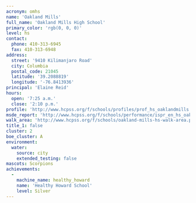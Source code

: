 ```yaml
---
acronym: omhs
name: 'Oakland Mills'
full_name: 'Oakland Mills High School'
primary_color: 'rgb(0, 0, 0)'
level: hs
contact:
  phone: 410-313-6945
  fax: 410-313-6948
address:
  street: '9410 Kilimanjaro Road'
  city: Columbia
  postal_code: 21045
  latitude: '39.2088819'
  longitude: '-76.8413936'
principal: 'Elaine Reid'
hours:
  open: '7:25 a.m.'
  close: '2:10 p.m.'
profile: 'http://www.hcpss.org/f/schools/profiles/prof_hs_oaklandmills.pdf'
msde_report: 'http://www.hcpss.org/f/schools/performance/ispr_en_hs_oaklandmills.pdf'
walk_area: 'http://www.hcpss.org/f/schools/oakland-mills-hs-walk-area.pdf'
title_1: false
cluster: 2
boe_cluster: A
environment:
  water:
    source: city
    extended_testing: false
mascots: Scorpions
achievements:
  -
    machine_name: healthy_howard
    name: 'Healthy Howard School'
    level: Silver
---
```

